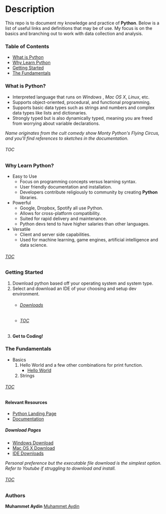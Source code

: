 # Description
This repo is to document my knowledge and practice of **Python**. Below is a list of useful links and definitions that may be of use. My focus is on the basics and branching out to work with data collection and analysis. 

### <a id="toc"></a>Table of Contents
   * [What is Python](#what)
   * [Why Learn Python](#why)
   * [Getting Started](#start)
   * [The Fundamentals](#basics)
   
### <a id="what"></a>What is Python?
   * Interpreted language that runs on *Windows* , *Mac OS X*, *Linux*, etc.
   * Supports object-oriented, procedural, and functional programming. 
   * Supports basic data types such as strings and numbers and complex data types like lists and dictionaries.
   * Strongly typed but is also dynamically typed, meaning you are freed from worrying about variable declarations.
   
*Name originates from the cult comedy show Monty Python's Flying Circus, and you'll find references to sketches in the documentation.<br />*
###### [TOC](#toc)

### <a id="why"></a>Why Learn Python?
 * Easy to Use 
   * Focus on programming concepts versus learning syntax.
   * User friendly documentation and installation.
   * Developers contribute religiously to community by creating **Python** libraries.
* Powerful
   * Google, Dropbox, Spotify all use Python.
   * Allows for cross-platform compatibility.
   * Suited for rapid delivery and maintenance. 
   * Python devs tend to have higher salaries than other languages.
* Versatile
   * Client and server side capabilities.
   * Used for machine learning, game engines, artificial intelligence and data science.
    
###### [TOC](#toc)
### <a id="start"></a>Getting Started
1. Download python based off your operating system and system type.
2. Select and download an IDE of your choosing and setup dev environment.
    * ###### [Downloads](#downloads)  
    * ###### [TOC](#toc)
3. **Get to Coding!**

### <a id="basics"></a>The Fundamentals
*  Basics
    1. Hello World and a few other combinations for print function.
        * [Hello World](https://github.com/muhammeta7/Python-Tutorial/blob/main/CourseMaterial/Fundamentals/HelloWorld/helloworld.py) 
    2. Strings      

        
        
        

###### [TOC](#toc)

#### Relevant Resources
   * [Python Landing Page](https://www.python.org/)
   * [Documentation](https://www.python.org/doc/)
 
 ##### <a id="downloads"></a>Download Pages
   * [Windows Download](https://www.python.org/downloads/windows/)
   * [Mac OS X Download](https://www.python.org/downloads/mac-osx/)
   * [IDE Downloads](https://www.guru99.com/python-ide-code-editor.html)
   
 *Personal preference but the executable file download is the simplest option.*   
 *Refer to Youtube if struggling to download and install.*
   
###### [TOC](#toc)

### Authors
**Muhammet Aydin** [Muhammet Aydin](https://github.com/muhammeta7)
